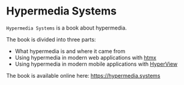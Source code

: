 # Hypermedia Systems

`Hypermedia Systems` is a book about hypermedia.  

The book is divided into three parts: 

* What hypermedia is and where it came from
* Using hypermedia in modern web applications with [htmx](https://htmx.org)
* Using hypermedia in modern mobile applications with [HyperView](https://hyperview.org)

The book is available online here: https://hypermedia.systems
